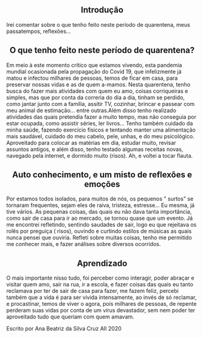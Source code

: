 <!DOCTYPE html>
<html lang="pt-br">
<head>
   <meta charset="UTF-8">
   <meta name="viewport" content="width=device-width,inital- scale=1.0">
   <title>Documento</title>
</head>
<body>
   <section>
        <h1><center>Introdução</h1></center>
        <p>  Irei comentar sobre o que tenho feito neste período de quarentena, meus passatempos, reflexões...</p>
     </section>
    <section>
      <h1><center>O que tenho feito neste período de quarentena?</center></h1>
      <p> Em meio à este momento crítico  que estamos vivendo, esta pandemia 
mundial ocasionada pela propagação do Covid 19, que infelizmente já matou e infectou milhares de pessoas, temos de ficar em casa, para preservar nossas vidas e as de quem a-mamos. Nesta quarentena, tenho busca
do fazer mais atividades com quem eu amo, coisas corriqueiras e simples, mas que por conta da correria do dia a dia, tinham se perdido, como jantar junto com a família, assitir TV, cozinhar,  brincar e passear com meu animal de estimação... entre outras.Além disso tenho realizado atividades das quais pretendia fazer a muito tempo, mas não conseguia por estar ocupada,  como assistir séries, ler livros... Tenho também cuidado da minha saúde, fazendo exercício físicos e  tentando manter uma alimentação mais  saudável,  cuidado do meu cabelo, pele, unhas, e do meu psicológico.  Aproveitado para colocar as matérias em dia, estudar muito, revisar assuntos antigos, e além disso, tenho testado algumas receitas novas, navegado pela internet, e dormido muito (risos). Ah, e voltei a tocar flauta.</p>
 <h2> <center>Auto conhecimento, e um misto de reflexões e emoções</h2></center>
<p>    Por estamos todos isolados, para muitos de nós, os  pequenos " surtos" se tornaram frequentes, sejam eles de raiva, tristeza, estresse... Eu mesma, já tive vários. As pequenas coisas, das quais eu não dava tanta importância, como sair de casa para ir ao mercado,  se tornou quase que um  evento. Já me encontrei refletindo, sentindo saudades de sair, logo eu que rejeitava os rolês por preguiça ( risos), ouvindo e curtindo estilos de músicas as quais nunca pensei que ouviria. Refleti sobre muitas coisas, tenho me permitido me conhecer mais, e fazer análises sobre diversos ocorridos.</p>

  <h2><center>Aprendizado</center></h2>
  <P>   O mais importante nisso tudo,   foi perceber como interagir, poder abraçar e visitar quem amo, sair na rua, ir a escola, e fazer coisas das quais eu tanto reclamava por ter de sair de casa para fazer, me fazem feliz, percebi também que a vida é para ser vivida intensamente, ao invés de só reclamar, e procastinar, temos de viver o agora, pois milhares de pessoas, de repente perderam suas vidas por conta de um vírus   devastador, sem nem poder ter aproveitado tudo que queriam com quem amavam.</P>
     </section>
     <footer>
    <p>Escrito por Ana Beatriz da Silva Cruz AII 2020</p>
     </footer>
     
</body>
</HTML>
